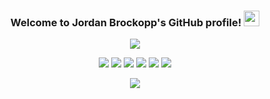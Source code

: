<h3 align="center">
  Welcome to Jordan Brockopp's GitHub profile!
  <img src="https://media.giphy.com/media/hvRJCLFzcasrR4ia7z/giphy.gif" width="25">
</h3>

<p align="center">
  <a href="https://git.io/typing-svg"><img src="https://readme-typing-svg.herokuapp.com/?center=true&vCenter=true&color=0000FF&font=epilogue&size=25&lines=Doer%20Of%20Things!;Full%20Stack%20Developer!!;Open-Source%20Enthusiast!!!;Thank%20You%20For%20Visiting!!!!"></a>
</p>

<p align="center">
  <a href="https://github.com/jbrockopp"><img src="https://img.shields.io/badge/github-%23121011.svg?style=for-the-badge&logo=github&logoColor=white"></a>
  <a href="mailto:jdbro94@gmail.com"><img src="https://img.shields.io/badge/Gmail-D14836?style=for-the-badge&logo=gmail&logoColor=white"></a>
  <a href="https://www.facebook.com/jordan.brockopp/"><img src="https://img.shields.io/badge/Facebook-%231877F2.svg?style=for-the-badge&logo=Facebook&logoColor=white"></a>
  <a href="https://www.linkedin.com/in/jordan-brockopp-715107a9/"><img src="https://img.shields.io/badge/linkedin-%230077B5.svg?style=for-the-badge&logo=linkedin&logoColor=white"></a>
  <a href="https://m.me/JordanBrockopp/"><img src="https://img.shields.io/badge/Messenger-00B2FF?style=for-the-badge&logo=messenger&logoColor=white"></a>
  <a href="https://gophers.slack.com/team/UE43D5DUG/"><img src="https://img.shields.io/badge/Slack-4A154B?style=for-the-badge&logo=slack&logoColor=white"></a>
</p>

<p align="center">
  <a href="https://github.com/antonkomarev/github-profile-views-counter"><img src="https://komarev.com/ghpvc/?username=JordanBrockopp&style=plastic&color=green"></a>
</p>

<!--
**jbrockopp/jbrockopp** is a ✨ _special_ ✨ repository because its `README.md` (this file) appears on your GitHub profile.

Here are some ideas to get you started:

- 🔭 I’m currently working on ...
- 🌱 I’m currently learning ...
- 👯 I’m looking to collaborate on ...
- 🤔 I’m looking for help with ...
- 💬 Ask me about ...
- 📫 How to reach me: ...
- 😄 Pronouns: ...
- ⚡ Fun fact: ...
-->
